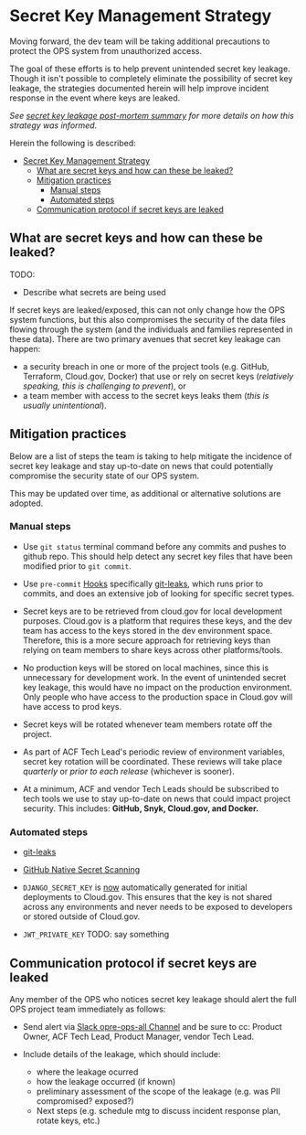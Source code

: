 # Secret Key Management Strategy

Moving forward, the dev team will be taking additional precautions to protect the OPS system from unauthorized access.

The goal of these efforts is to help prevent unintended secret key leakage. Though it isn't possible to completely eliminate the possibility of secret key leakage, the strategies documented herein will help improve incident response in the event where keys are leaked.

_See [secret key leakage post-mortem summary](https://hhsgov.sharepoint.com/sites/TANFDataPortalOFA/_layouts/15/Doc.aspx?sourcedoc={cbce2e75-17b2-4e70-b422-60d034fcd4af}&action=edit&wd=target%28Dev%20Notes.one%7C3dbb7d3a-694d-4f1c-a656-f907991c1f7d%2FSecret%20Key%20Leakage%20Post-Mortem%20Synthesis%7C0496800f-8810-4159-95e4-9fc605dc86d4%2F%29) for more details on how this strategy was informed._

Herein the following is described:
- [Secret Key Management Strategy](#secret-key-management-strategy)
  - [What are secret keys and how can these be leaked?](#what-are-secret-keys-and-how-can-these-be-leaked)
  - [Mitigation practices](#mitigation-practices)
    - [Manual steps](#manual-steps)
    - [Automated steps](#automated-steps)
  - [Communication protocol if secret keys are leaked](#communication-protocol-if-secret-keys-are-leaked)

## What are secret keys and how can these be leaked?

TODO:
- Describe what secrets are being used

If secret keys are leaked/exposed, this can not only change how the OPS system functions, but this also compromises the security of the data files flowing through the system (and the individuals and families represented in these data). There are two primary avenues that secret key leakage can happen:
- a security breach in one or more of the project tools (e.g. GitHub, Terraform, Cloud.gov, Docker) that use or rely on secret keys  (*relatively speaking, this is challenging to prevent*), or
- a team member with access to the secret keys leaks them (*this is usually unintentional*).

## Mitigation practices
Below are a list of steps the team is taking to help mitigate the incidence of secret key leakage and stay up-to-date on news that could potentially compromise the security state of our OPS system.

This may be updated over time, as additional or alternative solutions are adopted.

### Manual steps
- Use `git status` terminal command before any commits and pushes to github repo. This should help detect any secret key files that have been modified prior to `git commit`.

- Use `pre-commit` [Hooks](https://pre-commit.com/) specifically [git-leaks](https://github.com/zricethezav/gitleaks), which runs prior to commits, and does an extensive job of looking for specific secret types.

- Secret keys are to be retrieved from cloud.gov for local development purposes. Cloud.gov is a platform that requires these keys, and the dev team has access to the keys stored in the dev environment space. Therefore, this is a more secure approach for retrieving keys than relying on team members to share keys across other platforms/tools.

- No production keys will be stored on local machines, since this is unnecessary for development work.  In the event of unintended secret key leakage, this would have no impact on the production environment. Only people who have access to the production space in Cloud.gov will have access to prod keys.

- Secret keys will be rotated whenever team members rotate off the project.

- As part of ACF Tech Lead's periodic review of environment variables, secret key rotation will be coordinated. These reviews will take place _quarterly_ or _prior to each release_ (whichever is sooner).

- At a minimum, ACF and vendor Tech Leads should be subscribed to tech tools we use to stay up-to-date on news that could impact project security. This includes: **GitHub, Snyk, Cloud.gov, and Docker.**

### Automated steps

- [git-leaks](https://github.com/zricethezav/gitleaks)

- [GitHub Native Secret Scanning](https://docs.github.com/en/developers/overview/secret-scanning)

- `DJANGO_SECRET_KEY` is [now](https://github.com/raft-tech/TANF-app/pull/1151) automatically generated for initial deployments to Cloud.gov. This ensures that the key is not shared across any environments and never needs to be exposed to developers or stored outside of Cloud.gov.

- `JWT_PRIVATE_KEY` TODO: say something


## Communication protocol if secret keys are leaked
Any member of the OPS who notices secret key leakage should alert the full OPS project team immediately as follows:

- Send alert via [Slack opre-ops-all Channel](https://flexion.slack.com/archives/C03LS8KGQBS) and be sure to cc: Product Owner, ACF Tech Lead, Product Manager, vendor Tech Lead.

- Include details of the leakage, which should include:
    - where the leakage ocurred
    - how the leakage occurred (if known)
    - preliminary assessment of the scope of the leakage (e.g. was PII compromised? exposed?)
    - Next steps (e.g. schedule mtg to discuss incident response plan, rotate keys, etc.)

